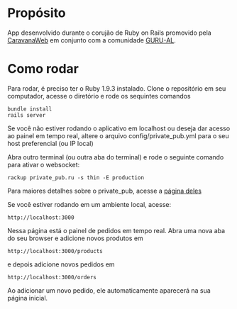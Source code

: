 # Propósito

App desenvolvido durante o corujão de Ruby on Rails promovido pela [CaravanaWeb](https://www.facebook.com/caravanaweb "CaravanaWeb") em conjunto com a comunidade [GURU-AL](https://www.facebook.com/groups/gurual/).

# Como rodar

Para rodar, é preciso ter o Ruby 1.9.3 instalado. Clone o repositório em seu computador, acesse o diretório e rode os sequintes comandos

    bundle install
    rails server

Se você não estiver rodando o aplicativo em localhost ou deseja dar acesso ao painel em tempo real, altere o arquivo config/private_pub.yml para o seu host preferencial (ou IP local)

Abra outro terminal (ou outra aba do terminal) e rode o seguinte comando para ativar o websocket:

    rackup private_pub.ru -s thin -E production

Para maiores detalhes sobre o private_pub, acesse a [página deles](https://github.com/ryanb/private_pub)

Se você estiver rodando em um ambiente local, acesse:

    http://localhost:3000

Nessa página está o painel de pedidos em tempo real. Abra uma nova aba do seu browser e adicione novos produtos em

    http://localhost:3000/products

e depois adicione novos pedidos em

    http://localhost:3000/orders

Ao adicionar um novo pedido, ele automaticamente aparecerá na sua página inicial.

